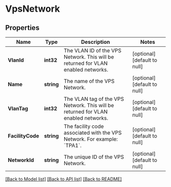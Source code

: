 # VpsNetwork

## Properties
Name | Type | Description | Notes
------------ | ------------- | ------------- | -------------
**VlanId** | **int32** | The VLAN ID of the VPS Network. This will be returned for VLAN enabled networks. | [optional] [default to null]
**Name** | **string** | The name of the VPS Network. | [optional] [default to null]
**VlanTag** | **int32** | The VLAN tag of the VPS Network. This will be returned for VLAN enabled networks. | [optional] [default to null]
**FacilityCode** | **string** | The facility code associated with the VPS Network. For example: &#x60;TPA1&#x60;. | [optional] [default to null]
**NetworkId** | **string** | The unique ID of the VPS Network. | [optional] [default to null]

[[Back to Model list]](../README.md#documentation-for-models) [[Back to API list]](../README.md#documentation-for-api-endpoints) [[Back to README]](../README.md)


